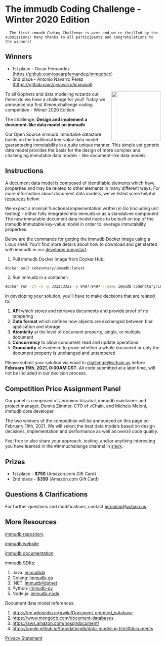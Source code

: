 # The immudb Coding Challenge - Winter 2020 Edition

```
  The first immudb Coding Challenge is over and we're thrilled by the submissions! Many thanks to all participants and congratulations to the winners!
```

## Winners

- 1st place - Oscar Fernandez (https://github.com/oscarpfernandez/immudbcc)
- 2nd place - Antonio Navarro Perez (https://github.com/ajnavarro/immusql)


<img align="right" src="https://codenotary.io/images/immudb/mascot.png" width="160px" />To all Gophers and data modeling wizards out there: do we have a challenge for you!!
Today we announce our first #immuchallenge coding competition - Winter 2020 Edition. 

The challenge: **Design and implement a document-like data model on immudb** 

Our Open Source immudb immutable datastore builds on the traditional key-value data model guaranteeing immutability  in a quite unique manner. This simple yet generic data model provides the basis for the design of more complex and challenging immutable data models - like document-like data models.

## Instructions

A document data model is composed of identifiable elements which have properties and may be related to other elements in many different ways. For more information about document data models, we've listed some helpful [resources](#More-Resources) below.

We expect a minimal functional implementation written in Go (including unit testing) - either fully integrated into immudb or as a standalone component. The new immutable document data model needs to be built on top of the immudb immutable key-value model in order to leverage immutability properties. 

Below are the commands for getting the immudb Docker image using a Linux shell. You'll find more details about how to download and get started with immudb in our [developer jumpstart](https://docs.immudb.io/0.9.0/jumpstart.html).

1. Pull immudb Docker Image from Docker Hub:

```sh
docker pull codenotary/immudb:latest
```

2. Run immudb in a container:

```sh
docker run -it -d -p 3322:3322 -p 9497:9497 --name immudb codenotary/immudb:latest
```

In developing your solution, you'll have to make decisions that are related to:

1. **API** which stores and retrieves documents and provide proof of no tampering 
2. **Data format** which defines how objects are exchanged between final application and storage 
3. **Atomicity** at the level of document property, single, or multiple document 
4. **Concurrency** to allow concurrent read and update operations 
5. **Granularity** of evidence to prove whether a whole document or only the document property is unchanged and untampered

Please submit your solution via email to challenge@vchain.us before **February 15th, 2021, 0:00AM CST**. All code submitted at a later time, will not be included in our decision process.

## Competition Price Assignment Panel 

Our panel is comprised of Jerónimo Irázabal, immudb maintainer and project manager, Dennis Zimmer, CTO of vChain, and Michele Meloni, immudb core developer.

The two winners of the competition will be announced on this page on February 18th, 2021. We will select the best data models based on design decisions, implementation and performance as well as overall code quality. 

Feel free to also share your approach, testing, and/or anything interesting you have learned in the #immuchallenge channel in [slack](https://open-immutability.slack.com). 

## Prizes

- 1st place - **$750** (Amazon.com Gift Card)
- 2nd place - **$350** (Amazon.com Gift Card)

## Questions & Clarifications

For further questions and modifications, contact jeronimo@vchain.us. 

## More Resources

[immudb repository](https://github.com/codenotary/immudb)

[immudb website](https://codenotary.io/technologies/immudb/)

[immudb documentation](https://docs.immudb.io/)

immudb SDKs:

1. Java: [immudb4j](https://github.com/codenotary/immudb4j)
2. Golang: [immudb-go](https://docs.immudb.io/0.9.0/sdks-api.html)
3. .NET: [immudb4dotnet](https://github.com/codenotary/immudb4dotnet)
4. Python: [immudb-py](https://github.com/codenotary/immudb-py)
5. Node.js: [immudb-node](https://github.com/codenotary/immudb-node)

Document data model references:

1. https://en.wikipedia.org/wiki/Document-oriented_database
2. https://www.mongodb.com/document-databases
3. https://aws.amazon.com/nosql/document/
4. https://apple.github.io/foundationdb/data-modeling.html#documents

[Privacy Statement](https://codenotary.io/privacy-statement)
